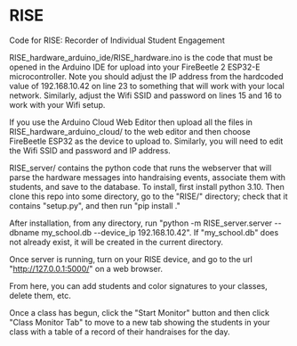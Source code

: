 # RISE
Code for RISE: Recorder of Individual Student Engagement

RISE_hardware_arduino_ide/RISE_hardware.ino is the code that must be opened in the Arduino IDE for upload into your FireBeetle  2 ESP32-E microcontroller. Note you should adjust the IP address from the hardcoded value of 192.168.10.42 on line 23 to something that will work with your local network. Similarly, adjust the Wifi SSID and password on lines 15 and 16 to work with your Wifi setup. 

If you use the Arduino Cloud Web Editor then upload all the files in RISE_hardware_arduino_cloud/ to the web editor and then choose FireBeetle ESP32 as the device to upload to. Similarly, you will need to edit the Wifi SSID and password and IP address.

RISE_server/ contains the python code that runs the webserver that will parse the hardware messages into handraising events, associate them with students, and save to the database. To install, first install python 3.10. Then clone this repo into some directory, go to the "RISE/" directory; check that it contains "setup.py", and then run "pip install ."

After installation, from any directory, run "python -m RISE_server.server --dbname my_school.db --device_ip 192.168.10.42". If "my_school.db" does not already exist, it will be created in the current directory.

Once server is running, turn on your RISE device, and go to the url "http://127.0.0.1:5000/" on a web browser.

From here, you can add students and color signatures to your classes, delete them, etc. 

Once a class has begun, click the "Start Monitor" button and then click "Class Monitor Tab" to move to a new tab showing the students in your class with a table of a record of their handraises for the day.

